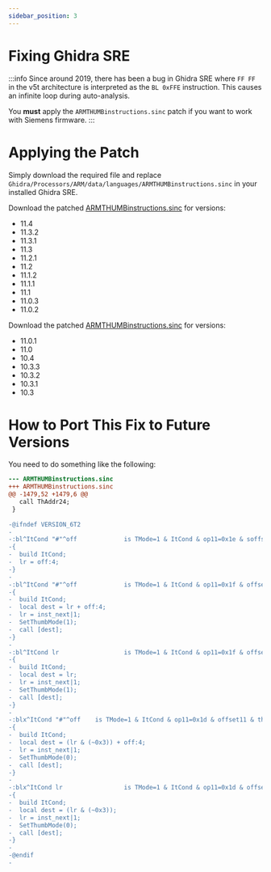 ```yaml
---
sidebar_position: 3
---
```


# Fixing Ghidra SRE

:::info
Since around 2019, there has been a bug in Ghidra SRE where `FF FF` in the v5t architecture is interpreted as the `BL 0xFFE` instruction. This causes an infinite loop during auto-analysis.

You **must** apply the `ARMTHUMBinstructions.sinc` patch if you want to work with Siemens firmware.
:::

# Applying the Patch

Simply download the required file and replace `Ghidra/Processors/ARM/data/languages/ARMTHUMBinstructions.sinc` in your installed Ghidra SRE.

Download the patched [ARMTHUMBinstructions.sinc](fixes/11.0.2+/ARMTHUMBinstructions.sinc) for versions:
- 11.4
- 11.3.2
- 11.3.1
- 11.3
- 11.2.1
- 11.2
- 11.1.2
- 11.1.1
- 11.1
- 11.0.3
- 11.0.2

Download the patched [ARMTHUMBinstructions.sinc](fixes/10.3+/ARMTHUMBinstructions.sinc) for versions:
- 11.0.1
- 11.0
- 10.4
- 10.3.3
- 10.3.2
- 10.3.1
- 10.3

# How to Port This Fix to Future Versions

You need to do something like the following:
```diff
--- ARMTHUMBinstructions.sinc
+++ ARMTHUMBinstructions.sinc
@@ -1479,52 +1479,6 @@
   call ThAddr24;
 }
 
-@ifndef VERSION_6T2
-
-:bl^ItCond "#"^off             is TMode=1 & ItCond & op11=0x1e & soffset11 [ off = inst_start + 4 + (soffset11 << 12); ]
-{
-  build ItCond;
-  lr = off:4;
-}
-
-:bl^ItCond "#"^off             is TMode=1 & ItCond & op11=0x1f & offset11 [ off = offset11 << 1; ]
-{
-  build ItCond;
-  local dest = lr + off:4;
-  lr = inst_next|1;
-  SetThumbMode(1);
-  call [dest];
-}
-
-:bl^ItCond lr                  is TMode=1 & ItCond & op11=0x1f & offset11=0 & lr
-{
-  build ItCond;
-  local dest = lr;
-  lr = inst_next|1;
-  SetThumbMode(1);
-  call [dest];
-}
-
-:blx^ItCond "#"^off    is TMode=1 & ItCond & op11=0x1d & offset11 & thc0000=0 [ off = offset11 << 1; ]
-{
-  build ItCond;
-  local dest = (lr & (~0x3)) + off:4;
-  lr = inst_next|1;
-  SetThumbMode(0);
-  call [dest];
-}
-
-:blx^ItCond lr                 is TMode=1 & ItCond & op11=0x1d & offset11=0 & thc0000=0 & lr
-{
-  build ItCond;
-  local dest = (lr & (~0x3));
-  lr = inst_next|1;
-  SetThumbMode(0);
-  call [dest];
-}
-
-@endif
-
```